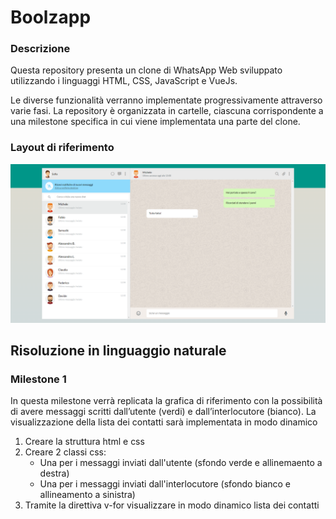 # Boolzapp

### Descrizione

Questa repository presenta un clone di WhatsApp Web sviluppato utilizzando i linguaggi HTML, CSS, JavaScript e VueJs.

Le diverse funzionalità verranno implementate progressivamente attraverso varie fasi. La repository è organizzata in cartelle, ciascuna corrispondente a una milestone specifica in cui viene implementata una parte del clone.

### Layout di riferimento

![layout di riferimento](img/Boolzapp-screenshot.png)

## Risoluzione in linguaggio naturale

### Milestone 1

In questa milestone verrà replicata la grafica di riferimento con la possibilità di avere messaggi scritti dall’utente (verdi) e dall’interlocutore (bianco). La visualizzazione della lista dei contatti sarà implementata in modo dinamico

1. Creare la struttura html e css
2. Creare 2 classi css:
   - Una per i messaggi inviati dall'utente (sfondo verde e allinemaento a destra)
   - Una per i messaggi inviati dall'interlocutore (sfondo bianco e allineamento a sinistra)
3. Tramite la direttiva v-for visualizzare in modo dinamico lista dei contatti
